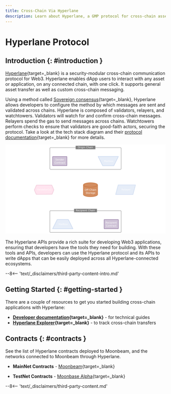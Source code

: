 ```yaml
---
title: Cross-Chain Via Hyperlane
description: Learn about Hyperlane, a GMP protocol for cross-chain asset transfers, and how to get started building cross-chain applications with Hyperlane on Moonbeam.
---
```


# Hyperlane Protocol

## Introduction {: #introduction }

[Hyperlane](https://hyperlane.xyz){target=\_blank} is a security-modular cross-chain communication protocol for Web3. Hyperlane enables dApp users to interact with any asset or application, on any connected chain, with one click. It supports general asset transfer as well as custom cross-chain messaging.  

Using a method called [Sovereign consensus](https://docs.hyperlane.xyz/hyperlane-docs-1/protocol/security/Sovereign-consensus){target=\_blank}, Hyperlane allows developers to configure the method by which messages are sent and validated across chains. Hyperlane is composed of validators, relayers, and watchtowers. Validators will watch for and confirm cross-chain messages. Relayers spend the gas to send messages across chains. Watchtowers perform checks to ensure that validators are good-faith actors, securing the protocol. Take a look at the tech stack diagram and their [protocol documentation](https://docs.hyperlane.xyz/hyperlane-docs-1/protocol/overview){target=\_blank} for more details.

![Hyperlane Technology Stack diagram](/images/builders/interoperability/protocols/hyperlane/hyperlane-1.png)

The Hyperlane APIs provide a rich suite for developing Web3 applications, ensuring that developers have the tools they need for building. With these tools and APIs, developers can use the Hyperlane protocol and its APIs to write dApps that can be easily deployed across all Hyperlane-connected ecosystems.

--8<-- 'text/_disclaimers/third-party-content-intro.md'

## Getting Started {: #getting-started }

There are a couple of resources to get you started building cross-chain applications with Hyperlane:

- **[Developer documentation](https://docs.hyperlane.xyz/hyperlane-docs-1/introduction/readme){target=\_blank}** - for technical guides
- **[Hyperlane Explorer](https://explorer.hyperlane.xyz/){target=\_blank}** - to track cross-chain transfers

## Contracts {: #contracts }

See the list of Hyperlane contracts deployed to Moonbeam, and the networks connected to Moonbeam through Hyperlane.

- **MainNet Contracts** - [Moonbeam](https://docs.hyperlane.xyz/hyperlane-docs-1/developers-faq-and-troubleshooting/addresses#mainnet){target=\_blank}

- **TestNet Contracts** - [Moonbase Alpha](https://docs.hyperlane.xyz/hyperlane-docs-1/developers-faq-and-troubleshooting/addresses#testnet2){target=\_blank}

--8<-- 'text/_disclaimers/third-party-content.md'